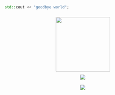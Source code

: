 
```c++
std::cout << "goodbye world";
```


<div align="center">
<img src="https://cdn0.iconfinder.com/data/icons/flat-round-system/512/archlinux-512.png" height="175" width="175" style="margin: 10px">
<br>
<img align="center" src="https://github-readme-streak-stats.herokuapp.com/?user=qosmostheq&theme=radical&hide_border=true&date_format=j%20M%5B%20Y%5D">
<br>
  <br>
<img src="https://komarev.com/ghpvc/?username=QosmosTheQ&color=ff378d&style=for-the-badge">


</div>
